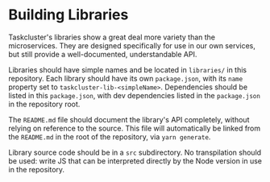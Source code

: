 # Building Libraries

Taskcluster's libraries show a great deal more variety than the microservices.
They are designed specifically for use in our own services, but still provide a well-documented, understandable API.

Libraries should have simple names and be located in `libraries/` in this repository.
Each library should have its own `package.json`, with its `name` property set to `taskcluster-lib-<simpleName>`.
Dependencies should be listed in this `package.json`, with dev dependencies listed in the `package.json` in the repository root.

The `README.md` file should document the library's API completely, without relying on reference to the source.
This file will automatically be linked from the `README.md` in the root of the repository, via `yarn generate`.

Library source code should be in a `src` subdirectory.
No transpilation should be used: write JS that can be interpreted directly by the Node version in use in the repository.
